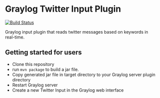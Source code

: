 # Graylog Twitter Input Plugin
[![Build Status](https://travis-ci.org/Graylog2/graylog2-input-twitter.svg)](https://travis-ci.org/Graylog2/graylog2-input-twitter)

Graylog input plugin that reads twitter messages based on keywords in real-time.

## Getting started for users

* Clone this repository
* run `mvn package` to build a jar file.
* Copy generated jar file in target directory to your Graylog server plugin directory
* Restart Graylog server
* Create a new Twitter Input in the Graylog web interface
